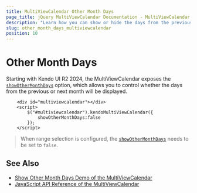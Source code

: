 ```yaml
---
title: MultiViewCalendar Other Month Days
page_title: jQuery MultiViewCalendar Documentation - MultiViewCalendar Other Month Days
description: "Learn how you can show or hide the days from the previous and next months in the Kendo UI for jQuery MultiViewCalendar."
slug: other_month_days_multiviewcalendar
position: 10
---
```


# Other Month Days

Starting with Kendo UI R2 2024, the MultiViewCalendar exposes the [`showOtherMonthDays`](/api/javascript/ui/multiviewcalendar/configuration/showothermonthdays) option, which allows you to control whether the days from the previous or next month will be displayed.

```dojo
    <div id="multiviewcalendar"></div>
    <script>
        $("#multiviewcalendar").kendoMultiViewCalendar({
            showOtherMonthDays:false
        });
    </script>
```

> When range selection is configured, the [`showOtherMonthDays`](/api/javascript/ui/multiviewcalendar/configuration/showothermonthdays) needs to be set to `false`.

## See Also

* [Show Other Month Days Demo of the MultiViewCalendar](https://demos.telerik.com/kendo-ui/multiviewcalendar/show-other-month-days)
* [JavaScript API Reference of the MultiViewCalendar](/api/javascript/ui/multiviewcalendar)

